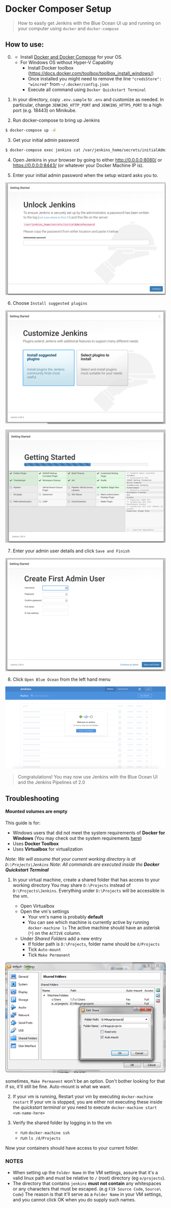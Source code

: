 Docker Composer Setup
=====================

> How to easily get Jenkins with the Blue Ocean UI up and running on your computer using `docker` and `docker-compose`

## How to use:

0. - Install [Docker and Docker Compose](https://www.docker.com/community-edition) for your OS. 
    
   + For Windows OS without Hyper-V Capability
     + Install Docker toolbox (https://docs.docker.com/toolbox/toolbox_install_windows/)
     + Once installed you might need to remove the line `"credsStore": "wincred"` from `~/.docker/config.json`
     + Execute all command using `Docker Quickstart Terminal`

1. In your directory, copy `.env.sample` to `.env` and customize as needed.  In particular, change `JENKINS_HTTP_PORT` and `JENKINS_HTTPS_PORT` to a high port (e.g. 18443) on Minikube.

2. Run docker-compose to bring up Jenkins

```sh
$ docker-compose up -d
```

3. Get your initial admin password

```sh
$ docker-compose exec jenkins cat /var/jenkins_home/secrets/initialAdminPassword
```

4. Open Jenkins in your browser by going to either http://0.0.0.0:8080/ or https://0.0.0.0:8443/ (or whatever your Docker Machine IP is).

5. Enter your initial admin password when the setup wizard asks you to.

![Start the setup wizard by entering the intial admin password](images/jenkins-unlock.png)

6. Choose `Install suggested plugins`

![Jenkins Install Options](images/jenkins-install.png)

![Jenkins is Installing](images/jenkins-setup.png)

7. Enter your admin user details and click `Save and Finish`

![Jenkins Admin User Setup](images/jenkins-admin-user.png)

8. Click `Open Blue Ocean` from the left hand menu

![Blue Ocean](images/jenkins-blue-ocean.png)

> Congratulations! You may now use Jenkins with the Blue Ocean UI and the Jenkins Pipelines of 2.0

## Troubleshooting

#### Mounted volumes are empty

This guide is for:
- Windows users that did not meet the system requirements of __Docker for Windows__
(You may check out the system requirements [here](https://docs.docker.com/docker-for-windows/install/#what-to-know-before-you-install))
- Uses __Docker Toolbox__
- Uses __Virtualbox__ for virtualization

_Note: We will assume that your current working directory is at `D:\Projects\Jenkins`_
_Note: All commands are executed inside the __Docker Quickstart Terminal___

1. In your virtual machine, create a shared folder that has access to your working directory
You may share `D:\Projects` instead of `D:\Projects\Jenkins`.
Everything under `D:\Projects` will be accessible in the vm.

    - Open Virtualbox
    - Open the vm's settings
        - Your vm's name is probably __default__
        - You can see which machine is currently active by running `docker-machine ls`
        The active machine should have an asterisk (`*`) on the `ACTIVE` column.
    - Under _Shared Folders_ add a new entry
        - If folder path is `D:\Projects`, folder name should be `d/Projects`
        - Tick `Auto-mount`
        - Tick `Make Permanent`

![vm settings](images/vm_settings.png)

sometimes, `Make Permanent` won't be an option. Don't bother looking for that if so, it'll still be fine. Auto-mount is what we want.

2. If your vm is running, Restart your vm by executing `docker-machine restart`
If your vm is stopped, you are either not executing these inside the _quickstart terminal_
or you need to execute `docker-machine start <vm-name-here>`

3. Verify the shared folder by logging in to the vm
    - run `docker-machine ssh`
    - run `ls /d/Projects`

Now your containers should have access to your current folder.

### NOTES
- When setting up the `Folder Name` in the VM settings, assure that it's a valid linux path and must be relative to `/` (root) directory (eg `e/projects`).
- The directory that contains `jenkins` **must not contain** any whitespaces or any characters that must be escaped. (e.g `F19 Source Code`, `Source\ Code`) The reason is that it'll serve as a `Folder Name` in your VM settings, and you cannot click OK when you do supply such names.
